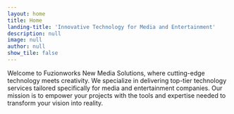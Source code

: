```yaml
---
layout: home
title: Home
landing-title: 'Innovative Technology for Media and Entertainment'
description: null
image: null
author: null
show_tile: false
---
```


Welcome to Fuzionworks New Media Solutions, where cutting-edge technology meets creativity. We specialize in delivering top-tier technology services tailored specifically for media and entertainment companies. Our mission is to empower your projects with the tools and expertise needed to transform your vision into reality.
